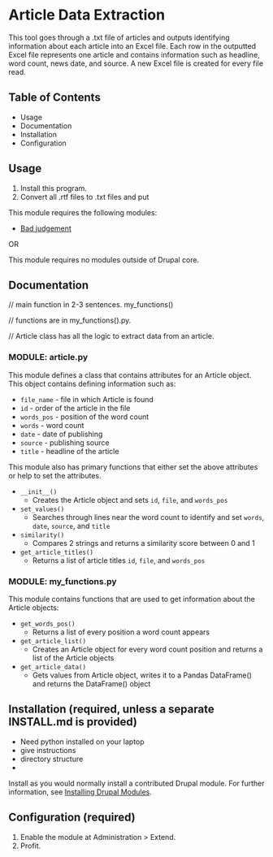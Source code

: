 # Article Data Extraction

This tool goes through a .txt file of articles and outputs identifying information about each article into an Excel file. Each row in the outputted Excel file represents one article and contains information such as headline, word count, news date, and source. A new Excel file is created for every file read.


## Table of Contents

- Usage
- Documentation
- Installation
- Configuration

## Usage 

1. Install this program.
2. Convert all .rtf files to .txt files and put



This module requires the following modules:
- [Bad judgement](https://www.drupal.org/project/bad_judgement)

OR

This module requires no modules outside of Drupal core.

## Documentation
// main function in 2-3 sentences. my_functions() 

// functions are in my_functions().py. 

// Article class has all the logic to extract data from an article.

### MODULE: article.py

This module defines a class that contains attributes for an Article object. This object contains defining information such as:

- `file_name` - file in which Article is found
- `id` - order of the article in the file
- `words_pos` - position of the word count
- `words` - word count
- `date` - date of publishing
- `source` - publishing source
- `title` - headline of the article

This module also has primary functions that either set the above attributes or help to set the attributes.

- `__init__()`
	- Creates the Article object and sets `id`, `file`, and `words_pos`
- `set_values()`
	- Searches through lines near the word count to identify and set  `words`, `date`, `source`, and `title`
- `similarity()`
	- Compares 2 strings and returns a similarity score between 0 and 1
- `get_article_titles()`
	- Returns a list of article titles  `id`, `file`, and `words_pos`


### MODULE: my_functions.py

This module contains functions that are used to get information about the Article objects:

- `get_words_pos()`
	- Returns a list of every position a word count appears
- `get_article_list()`
	- Creates an Article object for every word count position and returns a list of the Article objects
- `get_article_data()`
	- Gets values from Article object, writes it to a Pandas DataFrame() and returns the DataFrame() object




## Installation (required, unless a separate INSTALL.md is provided)

- Need python installed on your laptop
- give instructions
- directory structure
- 


Install as you would normally install a contributed Drupal module. For further information, see [Installing Drupal Modules](https://www.drupal.org/docs/extending-drupal/installing-drupal-modules).


## Configuration (required)

1. Enable the module at Administration > Extend.
1. Profit.